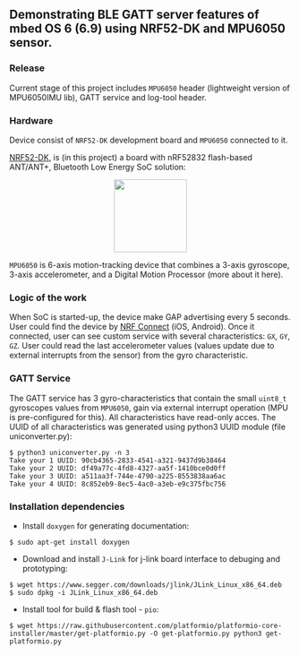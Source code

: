 ## Demonstrating BLE GATT server features of mbed OS 6 (6.9) using NRF52-DK and MPU6050 sensor.

### Release
Current stage of this project includes ``MPU6050`` header (lightweight version of MPU6050IMU lib), GATT service and log-tool header.

### Hardware
Device consist of ``NRF52-DK`` development board and ``MPU6050`` connected to it. 

[NRF52-DK](https://www.nordicsemi.com/Products/Development-hardware/nrf52-dk), is (in this project) a board with nRF52832 flash-based ANT/ANT+, Bluetooth Low Energy SoC solution:

<p align="center">
    <img src="https://infocenter.nordicsemi.com/topic/ug_nrf52832_dk/UG/nrf52_DK/images/nrf52_dk_kit_content.png"
        height="130">
</p>


``MPU6050`` is 6-axis motion-tracking device that combines a 3-axis
gyroscope, 3-axis accelerometer, and a Digital Motion Processor (more about it here).


### Logic of the work
When SoC is started-up, the device make GAP advertising every 5 seconds. User could find the device by [NRF Connect](https://www.nordicsemi.com/Products/Development-tools/nrf-connect-for-desktop) (iOS, Android). Once it connected, user can see custom service with several characteristics: ``GX``, ``GY``, ``GZ``. User could read the last accelerometer values (values update due to external interrupts from the sensor) from the gyro characteristic.


### GATT Service
The GATT service has 3 gyro-characteristics that contain the small ``uint8_t`` gyroscopes values from ``MPU6050``, gain via external interrupt operation (MPU is pre-configured for this). All characteristics have read-only acces. The UUID of all characteristics was generated using python3 UUID module (file uniconverter.py):
```
$ python3 uniconverter.py -n 3
Take your 1 UUID: 90cb4365-2833-4541-a321-9437d9b38464
Take your 2 UUID: df49a77c-4fd8-4327-aa5f-1410bce0d0ff
Take your 3 UUID: a511aa3f-744e-4790-a225-8553838aa6ac
Take your 4 UUID: 8c852eb9-8ec5-4ac0-a3eb-e9c375fbc756
```


### Installation dependencies

* Install ``doxygen`` for generating documentation:
```
$ sudo apt-get install doxygen
```
* Download and install ``J-Link`` for j-link board interface to debuging and prototyping:
```
$ wget https://www.segger.com/downloads/jlink/JLink_Linux_x86_64.deb
$ sudo dpkg -i JLink_Linux_x86_64.deb
``` 
* Install tool for build & flash tool - ``pio``: 
```
$ wget https://raw.githubusercontent.com/platformio/platformio-core-installer/master/get-platformio.py -O get-platformio.py python3 get-platformio.py
```
